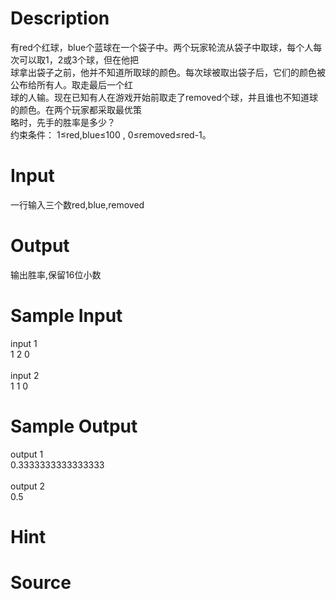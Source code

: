 
# Description

<div class="content"><div>有red个红球，blue个蓝球在一个袋子中。两个玩家轮流从袋子中取球，每个人每次可以取1，2或3个球，但在他把</div>
<div>球拿出袋子之前，他并不知道所取球的颜色。每次球被取出袋子后，它们的颜色被公布给所有人。取走最后一个红</div>
<div>球的人输。现在已知有人在游戏开始前取走了removed个球，并且谁也不知道球的颜色。在两个玩家都采取最优策</div>
<div>略时，先手的胜率是多少？ </div>
<div>约束条件： 1≤red,blue≤100 , 0≤removed≤red-1。</div></div>

# Input

<div class="content"><p>一行输入三个数red,blue,removed</p></div>

# Output

<div class="content"><p>输出胜率,保留16位小数</p></div>

# Sample Input

<div class="content"><span class="sampledata">input 1<br/>
1 2 0 <br/>
<br/>
input 2<br/>
1 1 0</span></div>

# Sample Output

<div class="content"><span class="sampledata">output 1<br/>
0.3333333333333333<br/>
<br/>
output 2<br/>
0.5</span></div>

# Hint

<div class="content"><p></p></div>

# Source

<div class="content"><p><a href="problemset.php?search="></a></p></div>

